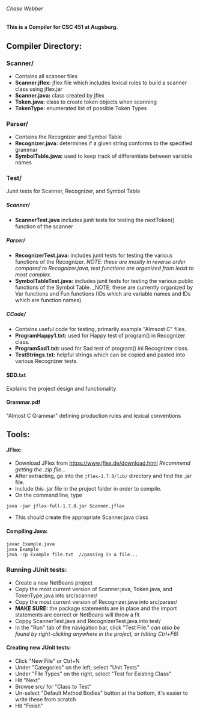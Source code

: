 ###### Chase Webber

#### This is a Compiler for CSC 451 at Augsburg. 


## Compiler Directory: 

### Scanner/
- Contains all scanner files
- **Scanner.jflex:** jflex file which includes lexical rules to build a scanner class using jflex.jar 
- **Scanner.java:** class created by jflex
- **Token.java:** class to create token objects when scanning
- **TokenType:** enumerated list of possible Token Types

### Parser/
- Contains the Recognizer and Symbol Table 
- **Recognizer.java:** determines if a given string conforms to the specified grammar 
- **SymbolTable.java:** used to keep track of differentiate between variable names

### Test/
Junit tests for Scanner, Recognizer, and Symbol Table

##### Scanner/
- **ScannerTest.java** includes junit tests for testing the nextToken() function of the scanner

##### Parser/
- **RecognizerTest.java:** includes junit tests for testing the various functions of the Recognizer. 
_NOTE: these are mostly in reverse order compared to Recognizer.java, test functions are organized from least to most complex._
- **SymbolTableTest.java:** includes junit tests for testing the various public functions of the Symbol Table. 
_NOTE: these are currently organized by Var functions and Fun functions (IDs which are variable names and IDs which are function names).

##### CCode/
- Contains useful code for testing, primarily example "Almsost C" files.
- **ProgramHappy1.txt:** used for Happy test of program() in Recognizer class. 
- **ProgramSad1.txt:** used for Sad test of program() ini Recognizer class. 
- **TestStrings.txt:** helpful strings which can be copied and pasted into various Recognizer tests. 

#### SDD.txt
Explains the project design and functionality

#### Grammar.pdf
"Almost C Grammar" defining production rules and lexical conventions

## Tools:

#### JFlex: 
* Download JFlex from https://www.jflex.de/download.html
_Recommend getting the .zip file..._
* After extracting, go into the `jflex-1.7.0/lib/` directory and find the .jar file. 
* Include this .jar file in the project folder in order to compile. 
* On the command line, type 
```
java -jar jflex-full-1.7.0.jar Scanner.jflex
```
* This should create the appropriate Scanner.java class

#### Compiling Java: 
```
javac Example.java 
java Example 
java -cp Example file.txt  //passing in a file...
```

### Running JUnit tests: 
- Create a new NetBeans project
- Copy the most current version of Scanner.java, Token.java, and TokenType.java into src/scanner/
- Copy the most current version of Recognizer.java into src/parser/
- **MAKE SURE:** the package statements are in place and the import statements are correct or NetBeans will throw a fit
- Coppy ScannerTest.java and RecognizerTest.java into test/ 
- In the "Run" tab of the navigation bar, click "Test File."
_can also be found by right-clicking anywhere in the project, or hitting Ctrl+F6)_

#### Creating new JUnit tests:
* Click "New File" or Ctrl+N
* Under "Categories" on the left, select "Unit Tests" 
* Under "File Types" on the right, select "Test for Existing Class"
* Hit "Next"
* Browse src/ for "Class to Test"
* Un-select "Default Method Bodies" button at the bottom, it's easier to write these from scratch 
* Hit "Finish"